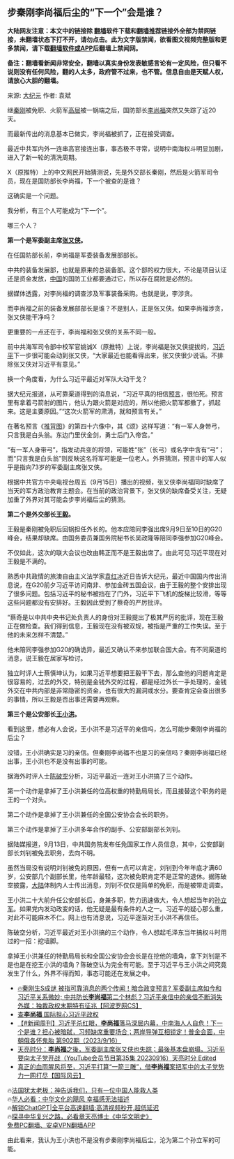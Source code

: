  <!-- 面包屑导航 --> <h2>步秦刚李尚福后尘的“下一个”会是谁？</h2> <p class="notice"><b>大陆网友注意：本文中的链接除 <a href="https://github.com/bannedbook/fanqiang" >翻墙</a>软件下载和<a href="https://github.com/killgcd/justmysocks/blob/master/README.md">翻墙推荐</a>链接外全部为禁网链接，未翻墙状态下打不开，请勿点击。此为文字版禁闻，欲看图文视频完整版和更多禁闻，请下载<a href="https://github.com/bannedbook/fanqiang">翻墙软件或APP</a>后翻墙上禁闻网。</p><p>备注：翻墙看新闻非常安全，翻墙以真实身份发表敏感言论有一定风险，但只看不说则没有任何风险，翻的人太多，政府管不过来，也不管。信息自由是天赋人权，请放心大胆的翻墙。</b></p>  <div class="entry"> <p>来源:&nbsp;<span class='wp_keywordlink_affiliate'><a href="http://www.epochtimes.com/" title="大纪元" target="_blank">大纪元</a></span>                            作者:&nbsp;袁斌                                                 </p> <p>继<a href="https://www.bannedbook.org/bnews/tag/%e7%a7%a6%e5%88%9a/" class="st_tag internal_tag" rel="tag" title="标签 秦刚 下的日志">秦刚</a>被免职、火箭军<span class='wp_keywordlink_affiliate'><a href="https://www.bannedbook.org/bnews/ccpdope/" title="中共高层内幕" target="_blank">高层</a></span>被一锅端之后，国防部长<a href="https://www.bannedbook.org/bnews/tag/%e6%9d%8e%e5%b0%9a%e7%a6%8f/" class="st_tag internal_tag" rel="tag" title="标签 李尚福 下的日志">李尚福</a>突然又失踪了近20天。</p> <p>而最新传出的消息基本已做实，李尚福被抓了，正在接受调查。</p> <p>最近中共军内外一连串高官接连出事，事态极不寻常，说明中南海权斗明显加剧，进入了新一轮的清洗周期。</p> <p>X（原推特）上的中文网民开始猜测说，先是外交部长秦刚，然后是火箭军司令员，现在是国防部长李尚福，下一个被查的是谁？</p> <p>这确实是一个问题。</p> <p>我分析，有三个人可能成为“下一个”。</p> <p>哪三个人？</p> <p><strong>第一个是军委副主席<a href="https://www.bannedbook.org/bnews/tag/%e5%bc%a0%e5%8f%88%e4%be%a0/" class="st_tag internal_tag" rel="tag" title="标签 张又侠 下的日志">张又侠</a>。</strong></p> <p>在任国防部长前，李尚福是军委装备发展部部长。</p> <p>中共的装备发展部，也就是原来的总装备部。这个部的权力很大，不论是项目认证还是资金发放，<span class='wp_keywordlink_affiliate'><a href="https://www.bannedbook.org/" title="中国" target="_blank">中国</a></span>的国防工业都要通过它，所以存在腐败是必然的。</p> <p>据媒体透露，对李尚福的调查涉及军事装备采购。也就是说，李涉贪。</p> <p>而李尚福之前的装备发展部部长是谁？不是别人，正是张又侠。如果李尚福涉贪，张又侠能干净吗？</p> <p>更重要的一点还在于，李尚福和张又侠的关系不同一般。</p> <p>前中共海军司令部中校军官姚诚X（原推特）上说，李尚福是张又侠提拔的，<a href="https://www.bannedbook.org/bnews/tag/%e4%b9%a0%e8%bf%91%e5%b9%b3/" class="st_tag internal_tag" rel="tag" title="标签 习近平 下的日志">习近平</a>下一步很可能会动到张又侠，“大家最近也能看得出来，张又侠很少说话。不排除张又侠对习近平有意见。”</p> <p>换一个角度看，为什么习近平最近对军队大动干戈？</p> <p>据大纪元报道，从可靠渠道得到的消息说，“习近平真的相信<span class='wp_keywordlink'><a href="https://www.bannedbook.org/forum5/" title="预言玄学禁书下载" rel="nofollow">预言</a></span>，很怕死。预言里有拿着弓箭射的图片，他认为跟火箭是对应的，所以他把火箭军都撤了，抓起来。这是主要原因。”“这次火箭军的肃清，就和预言有关。”</p> <p>在著名预言《<span class='wp_keywordlink'><a href="https://www.bannedbook.org/forum5/topic98.html" title="推背图归序全解" target="_blank">推背图</a></span>》的第四十六像中，其《颂》这样写道：“有一军人身带弓，只言我是白头翁。东边门里伏金剑，勇士后门入帝宫。”</p> <p>“有一军人身带弓”，指发动兵变的将领，可能姓“张”（长弓）或名字中含有“弓”；而“只言我是白头翁”则反映这名将军可能是一位老人。外界猜测，预言中的军人似乎是指向73岁的军委副主席张又侠。</p> <p>根据中共官方中央电视台周五（9月15日）播出的视频，张又侠李尚福同时缺席了当天的军方政治教育主题会。在当前的政治背景下，张又侠的缺席备受关注，无疑加重了外界对其可能会步李尚福后尘的猜测。</p>  <p><strong>第二个是外交部长<a href="https://www.bannedbook.org/bnews/tag/%e7%8e%8b%e6%af%85/" class="st_tag internal_tag" rel="tag" title="标签 王毅 下的日志">王毅</a>。</strong></p> <p>王毅是秦刚被免职后回锅担任外长的。他本应陪同李强出席9月9日至10日的G20峰会，结果却缺席。由国务委员兼国务院秘书长吴政隆等陪同李强参加G20峰会。</p> <p>不仅如此，这次的联大会议也改由韩正而不是王毅出席了。由此可见习近平现在对王毅是不满的。</p> <p>熟悉中共政情的旅澳自由主义法学家<span class='wp_keywordlink'><a href="https://www.bannedbook.org/forum10/topic381.html" title="袁红冰" target="_blank">袁红冰</a></span>近日告诉大纪元，最近中国国内传出消息说，在G20前夕习近平访问南非、参加金砖五国会议，由于王毅的整个安排出现了很多问题。包括习近平的秘书被挡在了门外，习近平下飞机的旋梯比较滑，等等这些问题都没有安排好。王毅因此受到了蔡奇的严厉批评。</p> <p>“蔡奇是以中共中央书记处负责人的身份对王毅提出了极其严厉的批评，现在王毅正在做检查。我们得到信息，王毅现在没有被双规，被指是严重的工作失误。至于他的未来怎样不清楚。”</p> <p>他未陪同李强参加G20的确诡异，最近又确认不来参加联合国大会。有不同渠道的消息，说王毅在居家写检讨。</p> <p>独立时评人士蔡慎坤认为，如果习近平想要把王毅干下去，那么查他的问题肯定是很容易的，过去的外交，特别是金钱外交的过程，都是经过外长一手处理的，金钱外交在中共内部是非常隐密的资金，也有很大的漏洞或水分。要查肯定会查出很多的事情，所以王毅是否出事还需要再观察。</p> <p><strong>第三个是公安部长<a href="https://www.bannedbook.org/bnews/tag/%e7%8e%8b%e5%b0%8f%e6%b4%aa/" class="st_tag internal_tag" rel="tag" title="标签 王小洪 下的日志">王小洪</a>。</strong></p> <p>看到这里，想必有人会说，王小洪不是习近平的亲信吗，怎么可能步秦刚李尚福的后尘？</p> <p>没错，王小洪确实是习的亲信。但秦刚李尚福不也是习的亲信吗？秦刚李尚福已经出事，王小洪也不是没有出事的可能。</p>  <p>据海外时评人士<span class='wp_keywordlink'><a href="https://www.bannedbook.org/forum10/topic353.html" title="陈破空" target="_blank">陈破空</a></span>分析，习近平最近一连对王小洪搞了三个动作。</p> <p>第一个动作是拿掉了王小洪兼任的位高权重的特勤局局长，而且接替这个职务的是王的一个对头。</p> <p>第二个动作是拿掉了王小洪兼任的全国公安协会会长的职务。</p> <p>第三个动作是拿掉了王小洪多年合作的副手、公安部副部长刘钊。</p> <p>据陆媒报道，9月13日，中共国务院发布任免国家工作人员信息，其中，公安部副部长刘钊被免去职务，去向不明。</p> <p>虽然当局没有说明刘钊被免的原因，但有一点可以肯定，刘钊到今年年底才满60岁，公安部几个副部长里，他年龄最轻，这次被免职肯定不是正常的退休。据陈破空披露，<span class='wp_keywordlink_affiliate'><a href="https://www.bannedbook.org/" title="大陆" target="_blank">大陆</a></span>体制内人士传出消息，刘钊不仅仅是简单的免职，而是被带走调查。</p> <p>王小洪二十大前升任公安部长后，身兼多职，势力迅速做大，令人想起当年的<a href="https://www.bannedbook.org/bnews/tag/%e5%ad%99%e7%ab%8b%e5%86%9b/" class="st_tag internal_tag" rel="tag" title="标签 孙立军 下的日志">孙立军</a>。如果党内发动政变的话，他无疑是最有条件的人之一。习近平的疑心那么重，对此不可能麻木不仁。网上也有消息说，习近平逐渐对王小洪不再信任。</p> <p>陈破空分析，习近平最近对王小洪搞的三个动作，令人想起毛泽东当年搞权斗时用过的一招：挖墙脚。</p> <p>拿掉王小洪兼任的特勤局局长和全国公安协会会长是在挖他的墙角，拿下刘钊是不是也是在挖王小洪的墙角？陈破空认为完全有可能。至于习近平与王小洪之间究竟发生了什么，外界不得而知，事态可能还在发展之中。</p> <!--<div id="taboola-mid-1"></div>--><ul class='op-related-articles' title='相关阅读'> <li><a href='https://www.bannedbook.org/bnews/bannedvideo/20230917/1934993.html' target='_blank'>🔥秦刚生S成谜 被指可靠消息的两个传闻！暗合政变预言? 军委副主席如今和习近平关系微妙; 中共防长<b>李尚福</b>第二个林彪？习近平亲信中的亲信不断消失 外媒：独裁政权末期特有征兆【阿波罗网CS】</a></li> <li><a href='https://www.bannedbook.org/bnews/headline/20230917/1934986.html' target='_blank'>查<b>李尚福</b> 国际担心习近平政权</a></li> <li><a href='https://www.bannedbook.org/bnews/bannedvideo/20230917/1934898.html' target='_blank'>【#新闻周刊】习近平杀红眼，<b>李尚福</b>落马深层内幕，中南海人人自危！下一个是谁？担心被暗弑，习频缺席重要场合；两岸导弹互相锁定！普金会面，中朝俄各怀鬼胎 第902期（2023/9/16）</a></li> <li><a href='https://www.bannedbook.org/bnews/comments/20230917/1934897.html' target='_blank'>天亮时分：<b>李尚福</b>之後，军委副主席张又侠也失踪；最後基本盘崩塌，习近平要向太子党开战（YouTube会员节目第35集 20230916）天亮时分 Edited</a></li> <li><a href='https://www.bannedbook.org/bnews/bannedvideo/20230917/1934887.html' target='_blank'>真正的血雨腥风将至，习近平打算“一箭三雕”，借<b>李尚福</b>案把军中的太子党势力一网打尽【国际风云】</a></li> </ul> <p class="texttj"> 🔥<a href="https://www.bannedbook.org/bnews/ssgc/20230219/1850782.html" target="_blank">法国犹太老板：神告诉我们，只有一位中国人能救人类</a><br/> 🔥<a href="https://www.bannedbook.org/bnews/comments/20220220/1694796.html" target="_blank">华人必看：中华文化的飓风 幸福感无法描述</a><br/> 🔥<a href="https://github.com/bannedbook/fanqiang/wiki/V2ray%E6%9C%BA%E5%9C%BA" target="_blank">解锁ChatGPT|全平台高速翻墙:高清视频秒开,超低延迟</a><br/> 🔥<a href="https://www.bannedbook.org/bnews/comments/20220808/1768773.html" target="_blank">探寻中华复兴之路，必看章天亮博士《中华文明史》</a><br/> <a href="https://github.com/bannedbook/fanqiang/wiki/%E7%A6%81%E9%97%BB%E7%BD%91%E5%AE%89%E5%8D%93%E7%BF%BB%E5%A2%99%E6%96%B0%E9%97%BBAPP" target="_blank">免费PC翻墙、安卓VPN翻墙APP</a><br/> </p> <p>由此看来，我认为王小洪也不是没有步秦刚李尚福后尘，沦为第二个孙立军的可能。</p><a name='sharetosocial'></a> <div style="margin-bottom:5px;padding-bottom:5px;clear:both"> <div id="archive-pix-1" class="banner-ads"> <!-- AuctionX Display platform tag START --> <div id="27602x728x90x621x_ADSLOT1" clicktrack="%%CLICK_URL_ESC%%"></div>  <!-- AuctionX Display platform tag END --> </div> <div id="archive-pix-2" class="banner-ads"> <!-- AuctionX Display platform tag START --> <div id="27556x300x250x621x_ADSLOT1" clicktrack="%%CLICK_URL_ESC%%" style="margin:0 auto;text-align:center"></div>  <!-- AuctionX Display platform tag END --> </div> </div>  <div id="archive-pix-1" class="banner-ads"> <!-- AuctionX Display platform tag START --> <div id="27603x728x90x621x_ADSLOT1" clicktrack="%%CLICK_URL_ESC%%"></div>  <!-- AuctionX Display platform tag END --> </div> </div><!--END ENTRY--> 